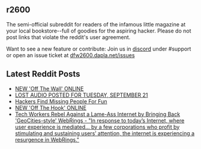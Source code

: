 ## r2600
The semi-official subreddit for readers of the infamous little magazine at your local bookstore--full of goodies for the aspiring hacker. Please do not post links that violate the reddit's user agreement.

Want to see a new feature or contribute: 
Join us in [discord](https://dfw2600.dapla.net/chat) under #support or open an issue ticket at [dfw2600.dapla.net/issues](https://dfw2600.dapla.net/issues)

## Latest Reddit Posts
<!-- BLOG-POST-LIST:START -->
- [NEW 'Off The Wall' ONLINE](https://2600.com/wall/21-09-2021)
- [LOST AUDIO POSTED FOR TUESDAY, SEPTEMBER 21](https://2600.com/content/lost-audio-posted-tuesday-september-21)
- [Hackers Find Missing People For Fun](https://www.reddit.com/r/2600/comments/ps6utj/hackers_find_missing_people_for_fun/)
- [NEW 'Off The Hook' ONLINE](https://2600.com/hook/15-09-2021)
- [Tech Workers Rebel Against a Lame-Ass Internet by Bringing Back 'GeoCities-style' WebRings - "In response to today’s Internet, where user experience is mediated... by a few corporations who profit by stimulating and sustaining users’ attention, the internet is experiencing a resurgence in WebRings."](https://www.reddit.com/r/2600/comments/plijgl/tech_workers_rebel_against_a_lameass_internet_by/)
<!-- BLOG-POST-LIST:END -->
